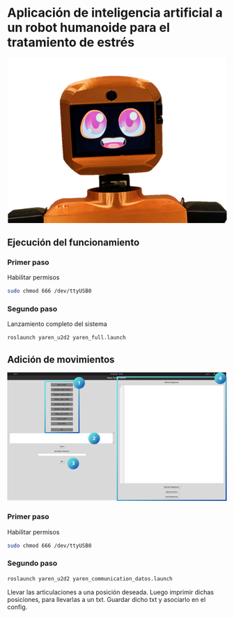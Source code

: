 # Aplicación de inteligencia artificial a un robot humanoide para el tratamiento de estrés
![Imagen de Yaren](https://github.com/RAMEL-ESPOL/YAREN/blob/main/YarenPerfil.png)

## Ejecución del funcionamiento
### Primer paso
Habilitar permisos 
```bash
sudo chmod 666 /dev/ttyUSB0
```
### Segundo paso
Lanzamiento completo del sistema
```bash
roslaunch yaren_u2d2 yaren_full.launch
```

## Adición de movimientos
![Imagen de Yaren](https://github.com/RAMEL-ESPOL/YAREN/blob/main/InterfazMovimientos.png)
### Primer paso
Habilitar permisos 
```bash
sudo chmod 666 /dev/ttyUSB0
```
### Segundo paso
```bash
roslaunch yaren_u2d2 yaren_communication_datos.launch
```
Llevar las articulaciones a una posición deseada. Luego imprimir dichas posiciones, para llevarlas a un txt. Guardar dicho txt y asociarlo en el config.   




